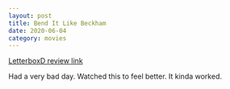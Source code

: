 ```yaml
---
layout: post
title: Bend It Like Beckham
date: 2020-06-04
category: movies
---
```

 
[LetterboxD review link](https://letterboxd.com/samarthbhaskar/film/bend-it-like-beckham/)

Had a very bad day. Watched this to feel better. It kinda worked.